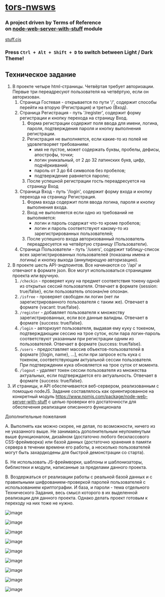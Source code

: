 # [tors-nwsws](https://github.com/UniBreakfast/tors-nwsws)

### A project driven by Terms of Reference <br> on [node-web-server-with-stuff](https://www.npmjs.com/package/node-web-server-with-stuff) module

[stuff.cjs](https://gist.github.com/UniBreakfast/0c719583fc8f9a16361ab28136884a43)

### Press `Ctrl + Alt + Shift + D` to switch between Light / Dark Theme!

## Техническое задание

1. В проекте четыре html-страницы. Четвёртая требует авторизации. Первые три переадресуют пользователя на четвёртую, если он авторизован.
    1. Страница Гостевая - открывается по пути '/', содержит способы перейти на вторую (Регистрация) и третью (Вход).
    2. Страница Регистрация - путь '/register', содержит форму регистрации и кнопку перехода на страницу Вход.
        1. Форма регистрации содержит поля ввода для имени, логина, пароля, подтверждения пароля и кнопку выполнения регистрации.
        2. Регистрация не выполняется, если какие-то из полей не удовлетворяет требованиям:
            - имя не пустое, может содержать буквы, пробелы, дефисы, апострофы, точки;
            - логин уникальный, от 2 до 32 латинских букв, цифр, подчёркиваний;
            - пароль от 3 до 64 символов без пробелов;
            - подтверждение равняется паролю;
        3. После успешной регистрации гость переадресуется на страницу Вход
    3. Страница Вход - путь '/login', содержит форму входа и кнопку перехода на страницу Регистрация.
        1. Форма входа содержит поля ввода логина, пароля и кнопку выполнения входа.
        2. Вход не выполняется если одно из требований не выполняется:
            - логин и пароль содержат что-то кроме пробелов;
            - логин и пароль соответствуют какому-то из зарегистрированных пользователей;
        3. После успешного входа авторизованный пользователь переадресуется на четвёртую страницу (Пользователи).
    4. Страница Пользователи - путь '/users', содержит таблицу-список всех зарегистрированных пользователей (показаны имена и логины) и кнопку выхода (аннулирющую авторизацию).
2. В проекте шесть API-эндпоинтов. Все начинаются со '/api' и отвечают в формате json. Все могут использоваться страницами проекта или вручную.
    1. `/checkin` - проверяет куку на предмет соответствия токену одной из открытых сессий пользователя. Отвечает в формате {session: true/false}, если пользователь опознан/не опознан.
    2. `/isfree` - проверяет свободен ли логин (нет ли зарегистрированного пользователя с таким же). Отвечает в формате {vacant: true/false}.
    3. `/register` - добавляет пользователя к множеству зарегистрированных, если все данные валидны. Отвечает в формате {success: true/false}.
    4. `/login` - авторизует пользователя, выдавая ему куку с токеном, подтверждающим сессию на трое суток, если пара логин-пароль соответствуют указанным при регистрации одним из пользователей. Отвечает в формате {success: true/false}.
    5. `/users` - предоставляет массив объектов-пользователей в формате [{login, name}, ...], если при запросе есть кука с токеном, соответствующим актуальной сессии пользователя. При подтверждении кука обновляется на трое суток от момента.
    6. `/logout` - удаляет токен сессии пользователя из множества актуальных, если подтверждается его актуальность. Отвечает в формате {success: true/false}.
3. И страницы, и API обеспечиваются веб-сервером, реализованным с помощью nodeJS. Задание составлялось как ориентированное на конкретный модуль   https://www.npmjs.com/package/node-web-server-with-stuff с целью проверки его достаточности для обеспечения реализации описанного функционала


Дополнительные пожелания

A. Выполнять как можно скорее, не делая, по возможности, ничего из не указанного выше. Не занимаясь дополнительным неупомянутым выше функционалом, дизайном (достаточно любого бесклассового CSS-фреймворка) или базой данных (достаточно хранения в памяти сервера в течении времени его работы, а несколько пользователей могут быть захардкодены для быстрой демонстрации со старта).

Б. Не использовать JS-фреймворки, шаблоны и шаблонизаторы, библиотеки и модули, написанные за пределами данного проекта.

В. Воздержаться от реализации работы с реальной базой данных и с правильными шифрованием-проверкой паролей пользователей с использованием криптографии. И база, и пароли - тема отдельного Технического Задания, весь смысл которого в их выделенной реализации для данного проекта. Однако делать проект готовым к переходу на них тоже не нужно.

![image](https://github.com/user-attachments/assets/504e5749-ce50-4857-b05e-90d8b0431ff8)

![image](https://github.com/user-attachments/assets/90812262-f30e-4791-93c0-283e1256e6d3)

![image](https://github.com/user-attachments/assets/219af95a-2ad3-472a-a8fb-7d97a9f267b6)

![image](https://github.com/user-attachments/assets/a9dc6fd9-bcda-4b1b-a66f-47eb99c2a7f6)

![image](https://github.com/user-attachments/assets/c03c52c0-606e-42c6-8cba-2db11e722eac)

![image](https://github.com/user-attachments/assets/59b31803-c1b6-4654-8a53-8714cb8aaaf1)

![image](https://github.com/user-attachments/assets/04c32c7e-7efd-42df-8f88-d58346b903b2)

![image](https://github.com/user-attachments/assets/0a93455e-926c-45cb-892e-979255c3b1d5)

![image](https://github.com/user-attachments/assets/c3668392-f1dd-4010-9f8e-901629d411df)
